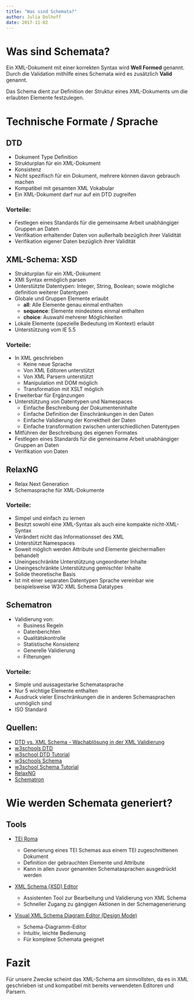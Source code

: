 ```yaml
---
title: "Was sind Schemata?"
author: Julia Dolhoff
date: 2017-11-02
---
```


# Was sind Schemata?

Ein XML-Dokument mit einer korrekten Syntax wird **Well Formed** genannt. Durch die Validation mithilfe eines Schemata wird es zusätzlich **Valid** genannt.

Das Schema dient zur Definition der Struktur eines XML-Dokuments um die erlaubten Elemente festzulegen.

# Technische Formate / Sprache
## DTD

- Dokument Type Definition
- Strukturplan für ein XML-Dokument
- Konsistenz
- Nicht spezifisch für ein Dokument, mehrere können davon gebrauch machen
- Kompatibel mit gesamten XML Vokabular
- Ein XML-Dokument darf nur auf ein DTD zugreifen

### Vorteile:

- Festlegen eines Standards für die gemeinsame Arbeit unabhängiger Gruppen an Daten
- Verifikation erhaltender Daten von außerhalb bezüglich ihrer Validität
- Verifikation eigener Daten bezüglich ihrer Validität


## XML-Schema: XSD

- Strukturplan für ein XML-Dokument
- XMI Syntax ermöglich parsen
- Unterstützte Datentypen: Integer, String, Boolean; sowie mögliche definition weiterer Datentypen
- Globale und Gruppen Elemente erlaubt
	+ **all**: Alle Elemente genau einmal enthalten
	+ **sequence**: Elemente mindestens einmal enthalten
	+ **choice**: Auswahl mehrerer Möglichkeiten
- Lokale Elemente (spezielle Bedeutung im Kontext) erlaubt
- Unterstützung vom IE 5.5

### Vorteile:

- In XML geschrieben
	+ Keine neue Sprache
	+ Von XML Editoren unterstützt
	+ Von XML Parsern unterstützt
	+ Manipulation mit DOM möglich
	+ Transformation mit XSLT möglich
- Erweiterbar für Ergänzungen
- Unterstützung von Datentypen und Namespaces
	+ Einfache Beschreibung der Dokumenteninhalte
	+ Einfache Definition der Einschränkungen in den Daten
	+ Einfache Validierung der Korrektheit der Daten
	+ Einfache transformation zwischen unterschiedlichen Datentypen
- Mitführen der Beschreibung des eigenen Formates
- Festlegen eines Standards für die gemeinsame Arbeit unabhängiger Gruppen an Daten
- Verifikation von Daten


## RelaxNG

- Relax Next Generation
- Schemasprache für XML-Dokumente

### Vorteile:

- Simpel und einfach zu lernen
- Besitzt sowohl eine XML-Syntax als auch eine kompakte nicht-XML-Syntax
- Verändert nicht das Informationsset des XML
- Unterstützt Namespaces
- Soweit möglich werden Attribute und Elemente gleichermaßen behandelt
- Uneingeschränkte Unterstützung ungeordneter Inhalte
- Uneingeschränkte Unterstützung gemischter Inhalte
- Solide theoretische Basis
- Ist mit einer separaten Datentypen Sprache vereinbar wie beispielsweise W3C XML Schema Datatypes 


## Schematron

- Validierung von:
	+ Business Regeln
	+ Datenberichten
	+ Qualitätskontrolle
	+ Statistische Konsistenz
	+ Generelle Validierung
	+ Filterungen

### Vorteile:

- Simple und aussagestarke Schematasprache
- Nur 5 wichtige Elemente enthalten
- Ausdruck vieler Einschränkungen die in anderen Schemasprachen unmöglich sind
- ISO Standard



## Quellen:

- [DTD vs. XML Schema - Wachablösung in der XML Validierung](http://www.devtrain.de/artikel_445.aspx)
- [w3schools DTD](https://www.w3schools.com/xml/xml_dtd.asp)
- [w3school DTD Tutorial](https://www.w3schools.com/xml/xml_dtd_intro.asp)
- [w3schools Schema](https://www.w3schools.com/xml/xml_schema.asp)
- [w3school Schema Tutorial](https://www.w3schools.com/xml/schema_intro.asp)
- [RelaxNG](http://relaxng.org/)
- [Schematron](http://schematron.com/)


# Wie werden Schemata generiert?

## Tools

- [TEI Roma](http://www.tei-c.org/Roma/)
	+ Generierung eines TEI Schemas aus einem TEI zugeschnittenen Dokument
	+ Definition der gebrauchten Elemente und Attribute
	+ Kann in allen zuvor genannten Schematasprachen ausgedrückt werden
	 
- [XML Schema (XSD) Editor](https://www.oxygenxml.com/xml_editor/xml_schema_editor.html)
	+ Assistenten Tool zur Bearbeitung und Validierung von XML Schema
	+ Schneller Zugang zu gängigen Aktionen in der Schemagenerierung
	
- [Visual XML Schema Diagram Editor (Design Mode)](https://www.oxygenxml.com/xml_editor/xml_schema_diagram_editor.html)
	+ Schema-Diagramm-Editor
	+ Intuitiv, leichte Bedienung
	+ Für komplexe Schemata geeignet

# Fazit

Für unsere Zwecke scheint das XML-Schema am sinnvollsten, da es in XML geschrieben ist und kompatibel mit bereits verwendeten Editoren und Parsern.
